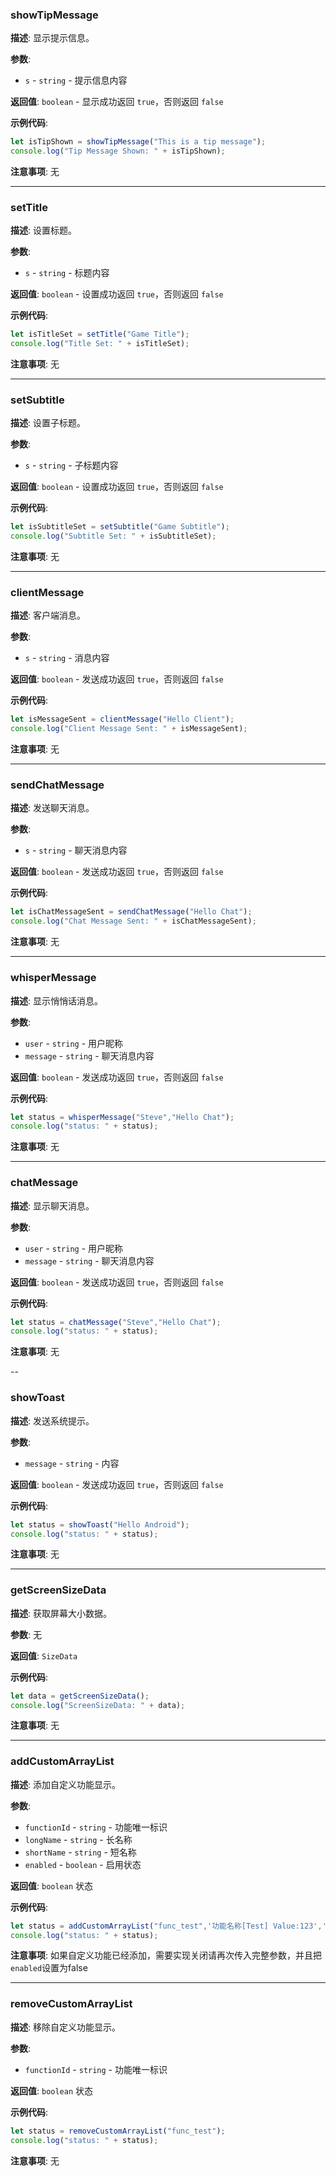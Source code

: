 
### showTipMessage

**描述**: 显示提示信息。

**参数**:
- `s` - `string` - 提示信息内容

**返回值**: `boolean` - 显示成功返回 `true`，否则返回 `false`

**示例代码**:
```javascript
let isTipShown = showTipMessage("This is a tip message");
console.log("Tip Message Shown: " + isTipShown);
```

**注意事项**: 无

---

### setTitle

**描述**: 设置标题。

**参数**:
- `s` - `string` - 标题内容

**返回值**: `boolean` - 设置成功返回 `true`，否则返回 `false`

**示例代码**:
```javascript
let isTitleSet = setTitle("Game Title");
console.log("Title Set: " + isTitleSet);
```

**注意事项**: 无

---

### setSubtitle

**描述**: 设置子标题。

**参数**:
- `s` - `string` - 子标题内容

**返回值**: `boolean` - 设置成功返回 `true`，否则返回 `false`

**示例代码**:
```javascript
let isSubtitleSet = setSubtitle("Game Subtitle");
console.log("Subtitle Set: " + isSubtitleSet);
```

**注意事项**: 无

---

### clientMessage

**描述**: 客户端消息。

**参数**:
- `s` - `string` - 消息内容

**返回值**: `boolean` - 发送成功返回 `true`，否则返回 `false`

**示例代码**:
```javascript
let isMessageSent = clientMessage("Hello Client");
console.log("Client Message Sent: " + isMessageSent);
```

**注意事项**: 无

---

### sendChatMessage

**描述**: 发送聊天消息。

**参数**:
- `s` - `string` - 聊天消息内容

**返回值**: `boolean` - 发送成功返回 `true`，否则返回 `false`

**示例代码**:
```javascript
let isChatMessageSent = sendChatMessage("Hello Chat");
console.log("Chat Message Sent: " + isChatMessageSent);
```

**注意事项**: 无

---

### whisperMessage

**描述**: 显示悄悄话消息。

**参数**:
- `user` - `string` - 用户昵称
- `message` - `string` - 聊天消息内容

**返回值**: `boolean` - 发送成功返回 `true`，否则返回 `false`

**示例代码**:
```javascript
let status = whisperMessage("Steve","Hello Chat");
console.log("status: " + status);
```

**注意事项**: 无

---

### chatMessage

**描述**: 显示聊天消息。

**参数**:
- `user` - `string` - 用户昵称
- `message` - `string` - 聊天消息内容

**返回值**: `boolean` - 发送成功返回 `true`，否则返回 `false`

**示例代码**:
```javascript
let status = chatMessage("Steve","Hello Chat");
console.log("status: " + status);
```

**注意事项**: 无

--

### showToast

**描述**: 发送系统提示。

**参数**:
- `message` - `string` - 内容

**返回值**: `boolean` - 发送成功返回 `true`，否则返回 `false`

**示例代码**:
```javascript
let status = showToast("Hello Android");
console.log("status: " + status);
```

**注意事项**: 无

---

### getScreenSizeData

**描述**: 获取屏幕大小数据。

**参数**: 无

**返回值**: `SizeData`

**示例代码**:
```javascript
let data = getScreenSizeData();
console.log("ScreenSizeData: " + data);
```

**注意事项**: 无

---

### addCustomArrayList

**描述**: 添加自定义功能显示。

**参数**: 
- `functionId` - `string` - 功能唯一标识
- `longName` - `string` - 长名称
- `shortName` - `string` - 短名称
- `enabled` - `boolean` - 启用状态

**返回值**: `boolean` 状态

**示例代码**:
```javascript
let status = addCustomArrayList("func_test",'功能名称[Test] Value:123','功能名称',true);
console.log("status: " + status);
```

**注意事项**: 如果自定义功能已经添加，需要实现关闭请再次传入完整参数，并且把`enabled`设置为false

---

### removeCustomArrayList

**描述**: 移除自定义功能显示。

**参数**: 
- `functionId` - `string` - 功能唯一标识

**返回值**: `boolean` 状态

**示例代码**:
```javascript
let status = removeCustomArrayList("func_test");
console.log("status: " + status);
```

**注意事项**: 无
